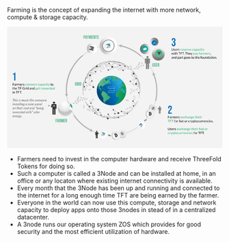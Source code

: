 
Farming is the concept of expanding the internet with more network, compute & storage capacity.

![](img/circular_tft.jpg)

- Farmers need to invest in the computer hardware and receive ThreeFold Tokens for doing so.
- Such a computer is called a 3Node and can be installed at home, in an office or any locaton  where existing internet connectivity is available.
- Every month that the 3Node has been up and running and connected to the internet for a long enough time TFT are being earned by the farmer.
- Everyone in the world can now use this compute, storage and network capacity to deploy apps onto those 3nodes in stead of in a centralized datacenter.
- A 3node runs our operating system ZOS which provides for good security and the most efficient utilization of hardware.

